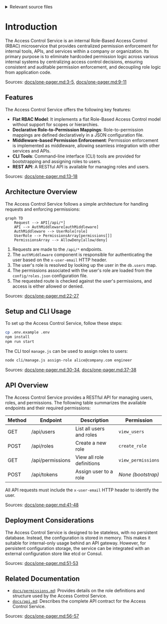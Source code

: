 <details>
<summary>Relevant source files</summary>

The following files were used as context for generating this wiki page:

- [README.md](https://github.com/aanickode/access-control-service/blob/main/README.md)
- [docs/one-pager.md](https://github.com/aanickode/access-control-service/blob/main/docs/one-pager.md)
</details>

# Introduction

The Access Control Service is an internal Role-Based Access Control (RBAC) microservice that provides centralized permission enforcement for internal tools, APIs, and services within a company or organization. Its primary purpose is to eliminate hardcoded permission logic across various internal systems by centralizing access control decisions, ensuring consistent and auditable permission enforcement, and decoupling role logic from application code.

Sources: [docs/one-pager.md:3-5](), [docs/one-pager.md:9-11]()

## Features

The Access Control Service offers the following key features:

- **Flat RBAC Model**: It implements a flat Role-Based Access Control model without support for scopes or hierarchies.
- **Declarative Role-to-Permission Mappings**: Role-to-permission mappings are defined declaratively in a JSON configuration file.
- **Middleware-based Permission Enforcement**: Permission enforcement is implemented as middleware, allowing seamless integration with other services and APIs.
- **CLI Tools**: Command-line interface (CLI) tools are provided for bootstrapping and assigning roles to users.
- **REST API**: A RESTful API is available for managing roles and users.

Sources: [docs/one-pager.md:13-18]()

## Architecture Overview

The Access Control Service follows a simple architecture for handling requests and enforcing permissions:

```mermaid
graph TD
    Request --> API[/api/*]
    API --> AuthMiddleware[authMiddleware]
    AuthMiddleware --> UserRole[role]
    UserRole --> PermissionsArray[permissions[]]
    PermissionsArray --> AllowDeny[allow/deny]
```

1. Requests are made to the `/api/*` endpoints.
2. The `authMiddleware` component is responsible for authenticating the user based on the `x-user-email` HTTP header.
3. The user's role is resolved by looking up the user in the `db.users` map.
4. The permissions associated with the user's role are loaded from the `config/roles.json` configuration file.
5. The requested route is checked against the user's permissions, and access is either allowed or denied.

Sources: [docs/one-pager.md:22-27]()

## Setup and CLI Usage

To set up the Access Control Service, follow these steps:

```bash
cp .env.example .env
npm install
npm run start
```

The CLI tool `manage.js` can be used to assign roles to users:

```bash
node cli/manage.js assign-role alice@company.com engineer
```

Sources: [docs/one-pager.md:30-34](), [docs/one-pager.md:37-38]()

## API Overview

The Access Control Service provides a RESTful API for managing users, roles, and permissions. The following table summarizes the available endpoints and their required permissions:

| Method | Endpoint         | Description                   | Permission         |
|--------|------------------|-------------------------------|--------------------|
| GET    | /api/users       | List all users and roles      | `view_users`       |
| POST   | /api/roles       | Create a new role             | `create_role`      |
| GET    | /api/permissions | View all role definitions     | `view_permissions` |
| POST   | /api/tokens      | Assign user to a role         | *None (bootstrap)* |

All API requests must include the `x-user-email` HTTP header to identify the user.

Sources: [docs/one-pager.md:41-48]()

## Deployment Considerations

The Access Control Service is designed to be stateless, with no persistent database. Instead, the configuration is stored in memory. This makes it suitable for internal-only usage behind an API gateway. However, for persistent configuration storage, the service can be integrated with an external configuration store like etcd or Consul.

Sources: [docs/one-pager.md:51-53]()

## Related Documentation

- [`docs/permissions.md`](docs/permissions.md): Provides details on the role definitions and structure used by the Access Control Service.
- [`docs/api.md`](docs/api.md): Describes the complete API contract for the Access Control Service.

Sources: [docs/one-pager.md:56-57]()